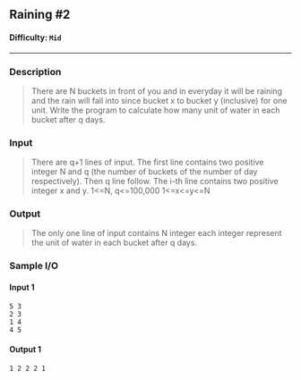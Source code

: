 ## Raining #2
#### Difficulty: `Mid`
- - -
### Description
> There are N buckets in front of you and in everyday it will be raining and the rain will fall into since bucket x to bucket y (inclusive) for one unit. Write the program to calculate how many unit of water in each bucket after q days.

### Input
>There are q+1 lines of input.
The first line contains two positive integer N and q (the number of buckets of the number of day respectively).
Then q line follow. The i-th line contains two positive integer x and y.
1<=N, q<=100,000
1<=x<=y<=N

### Output
> The only one line of input contains N integer each integer represent the unit of water in each bucket after q days.

### Sample I/O
#### Input 1
```
5 3
2 3
1 4
4 5
```

#### Output 1
```
1 2 2 2 1
```



